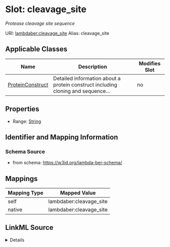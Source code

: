 

# Slot: cleavage_site 


_Protease cleavage site sequence_





URI: [lambdaber:cleavage_site](https://w3id.org/lambda-ber-schema/cleavage_site)
Alias: cleavage_site

<!-- no inheritance hierarchy -->





## Applicable Classes

| Name | Description | Modifies Slot |
| --- | --- | --- |
| [ProteinConstruct](ProteinConstruct.md) | Detailed information about a protein construct including cloning and sequence... |  no  |






## Properties

* Range: [String](String.md)




## Identifier and Mapping Information






### Schema Source


* from schema: https://w3id.org/lambda-ber-schema/




## Mappings

| Mapping Type | Mapped Value |
| ---  | ---  |
| self | lambdaber:cleavage_site |
| native | lambdaber:cleavage_site |




## LinkML Source

<details>
```yaml
name: cleavage_site
description: Protease cleavage site sequence
from_schema: https://w3id.org/lambda-ber-schema/
rank: 1000
alias: cleavage_site
owner: ProteinConstruct
domain_of:
- ProteinConstruct
range: string

```
</details>